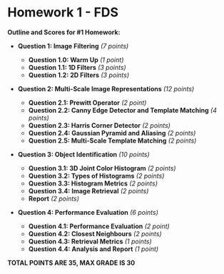 # Homework 1 - FDS


**Outline and Scores for #1 Homework:**


* **Question 1: Image Filtering** *(7 points)*
  * **Question 1.0: Warm Up** *(1 point)*
  * **Question 1.1: 1D Filters** *(3 points)*
  * **Question 1.2: 2D Filters** *(3 points)*

* **Question 2: Multi-Scale Image Representations** *(12 points)*
  * **Question 2.1: Prewitt Operator** *(2 point)*
  * **Question 2.2: Canny Edge Detector and Template Matching** *(4 points)*
  * **Question 2.3: Harris Corner Detector** *(2 points)*
  * **Question 2.4: Gaussian Pyramid and Aliasing** *(2 points)*
  * **Question 2.5: Multi-Scale Template Matching** *(2 points)*

* **Question 3: Object Identification** *(10 points)*
  * **Question 3.1: 3D Joint Color Histogram** *(2 points)*
  * **Question 3.2: Types of Histograms** *(2 points)*
  * **Question 3.3: Histogram Metrics** *(2 points)*
  * **Question 3.4: Image Retrieval** *(2 points)*
  * **Report** *(2 points)*

* **Question 4: Performance Evaluation** *(6 points)*
  * **Question 4.1: Performance Evaluation** *(2 point)*
  * **Question 4.2: Closest Neighbours** *(2 points)*
  * **Question 4.3: Retrieval Metrics** *(1 points)*
  * **Question 4.4: Analysis and Report** *(1 point)*


**TOTAL POINTS ARE 35, MAX GRADE IS 30**

